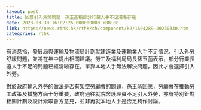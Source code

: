 ```yaml
---
layout: post
title: 回應引入外勞問題　孫玉菡稱部分行業人手不足清晰存在
date: 2023-03-30 16:02:26.000000000 +08:00
link: https://news.rthk.hk/rthk/ch/component/k2/1694289-20230330.htm
categories: rthk
---
```


有消息指，發展局與運輸及物流局計劃就建造業及運輸業人手不足情況，引入外勞舒緩問題，並將在年中提出相關建議。勞工及福利局局長孫玉菡表示，部分行業長遠人手不足的問題已經清晰存在，單靠本地人手無法解決問題，因此才會選擇引入外勞。

對於政府輸入外勞的做法是否有架空勞顧會的問題，孫玉菡回應，勞顧會在推動勞工政策及措施方面十分重要，政府過往就院舍護理員不足引入外勞，亦有特別針對相關計劃及設計索取會方意見，並非再就本地人手是否足夠作討論。
